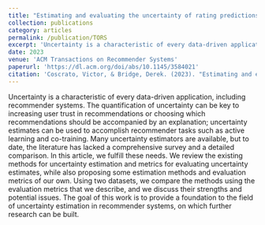 ```yaml
---
title: "Estimating and evaluating the uncertainty of rating predictions and top-n recommendations in recommender systems"
collection: publications
category: articles
permalink: /publication/TORS
excerpt: 'Uncertainty is a characteristic of every data-driven application, including recommender systems. The quantification of uncertainty can be key to increasing user trust in recommendations or choosing which recommendations should be accompanied by an explanation; uncertainty estimates can be used to accomplish recommender tasks such as active learning and co-training. Many uncertainty estimators are available, but to date, the literature has lacked a comprehensive survey and a detailed comparison. In this article, we fulfill these needs. We review the existing methods for uncertainty estimation and metrics for evaluating uncertainty estimates, while also proposing some estimation methods and evaluation metrics of our own. Using two datasets, we compare the methods using the evaluation metrics that we describe, and we discuss their strengths and potential issues. The goal of this work is to provide a foundation to the field of uncertainty estimation in recommender systems, on which further research can be built.'
date: 2023
venue: 'ACM Transactions on Recommender Systems'
paperurl: 'https://dl.acm.org/doi/abs/10.1145/3584021'
citation: 'Coscrato, Victor, & Bridge, Derek. (2023). "Estimating and evaluating the uncertainty of rating predictions and top-n recommendations in recommender systems." <i>ACM Transactions on Recommender Systems</i>, 1(2), 1-34.'
---
```


Uncertainty is a characteristic of every data-driven application, including recommender systems. The quantification of uncertainty can be key to increasing user trust in recommendations or choosing which recommendations should be accompanied by an explanation; uncertainty estimates can be used to accomplish recommender tasks such as active learning and co-training. Many uncertainty estimators are available, but to date, the literature has lacked a comprehensive survey and a detailed comparison. In this article, we fulfill these needs. We review the existing methods for uncertainty estimation and metrics for evaluating uncertainty estimates, while also proposing some estimation methods and evaluation metrics of our own. Using two datasets, we compare the methods using the evaluation metrics that we describe, and we discuss their strengths and potential issues. The goal of this work is to provide a foundation to the field of uncertainty estimation in recommender systems, on which further research can be built.
